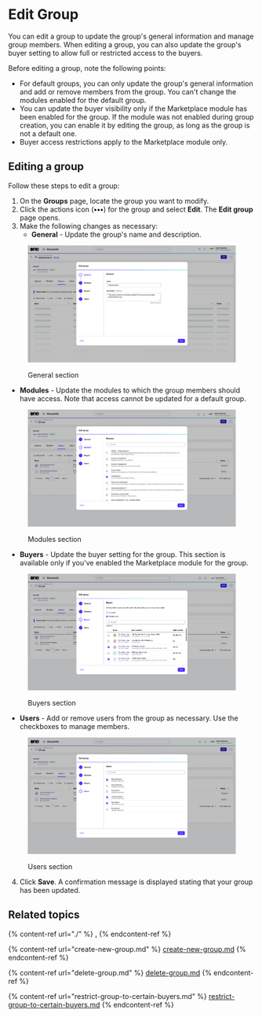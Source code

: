 # Edit Group

You can edit a group to update the group's general information and manage group members. When editing a group, you can also update the group's buyer setting to allow full or restricted access to the buyers.

Before editing a group, note the following points:

* For default groups, you can only update the group's general information and add or remove members from the group. You can't change the modules enabled for the default group.
* You can update the buyer visibility only if the Marketplace module has been enabled for the group. If the module was not enabled during group creation, you can enable it by editing the group, as long as the group is not a default one.
* &#x20;Buyer access restrictions apply to the Marketplace module only.

## Editing a group

Follow these steps to edit a group:

1. On the **Groups** page, locate the group you want to modify.&#x20;
2. Click the actions icon (**•••**) for the group and select **Edit**. The **Edit group** page opens.
3. Make the following changes as necessary:
   * **General** - Update the group's name and description.

<figure><img src="../../../.gitbook/assets/EditGroup.png" alt=""><figcaption><p>General section</p></figcaption></figure>

* **Modules** - Update the modules to which the group members should have access. Note that access cannot be updated for a default group.

<figure><img src="../../../.gitbook/assets/ModulesEditGroup.png" alt=""><figcaption><p>Modules section</p></figcaption></figure>

* **Buyers** - Update the buyer setting for the group. This section is available only if you've enabled the Marketplace module for the group.

<figure><img src="../../../.gitbook/assets/BuyerEditGroup.png" alt=""><figcaption><p>Buyers section</p></figcaption></figure>

* **Users** - Add or remove users from the group as necessary. Use the checkboxes to manage members.

<figure><img src="../../../.gitbook/assets/EditGroupUsers.png" alt=""><figcaption><p>Users section</p></figcaption></figure>

4. Click **Save**. A confirmation message is displayed stating that your group has been updated.

## Related topics

{% content-ref url="./" %}
[.](./)
{% endcontent-ref %}

{% content-ref url="create-new-group.md" %}
[create-new-group.md](create-new-group.md)
{% endcontent-ref %}

{% content-ref url="delete-group.md" %}
[delete-group.md](delete-group.md)
{% endcontent-ref %}

{% content-ref url="restrict-group-to-certain-buyers.md" %}
[restrict-group-to-certain-buyers.md](restrict-group-to-certain-buyers.md)
{% endcontent-ref %}
